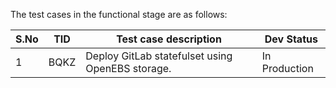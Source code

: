 The test cases in the functional stage are as follows:

| S.No | TID  | Test case description                            | Dev Status    |
| ---- | ---- | ------------------------------------------------ | ------------- |
| 1    | BQKZ | Deploy GitLab statefulset using OpenEBS storage. | In Production |